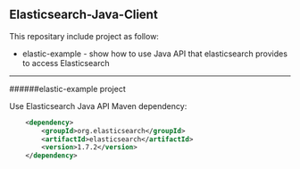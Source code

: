 ## Elasticsearch-Java-Client

This repositary include project as follow:
* elastic-example - show how to use Java API that elasticsearch provides to access Elasticsearch

---------------

######elastic-example project

Use Elasticsearch Java API Maven dependency:
```xml
    <dependency>
        <groupId>org.elasticsearch</groupId>
        <artifactId>elasticsearch</artifactId>
        <version>1.7.2</version>
    </dependency>
 ```
